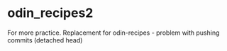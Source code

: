 # odin_recipes2
For more practice. Replacement for odin-recipes - problem with pushing commits (detached head) 
